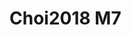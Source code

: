 <a name="material" />

# Choi2018 M7
<script type="application/ld+json">
  {
    "@context": "https://schema.org/",
    "@type": "ChemicalSubstance",
    "http://purl.org/dc/terms/conformsTo":
      {
        "@type": "CreativeWork",
        "@id": "https://bioschemas.org/profiles/ChemicalSubstance/0.4-RELEASE/"
      },
    "@id": "https://egonw.github.io/nanowiki/nanowiki518.html#material",
    "name": "Choi2018 M7",
    "sameAs": "http://127.0.0.1/mediawiki/index.php/Special:URIResolver/Choi2018_M7"
  }
</script>

